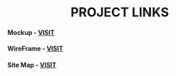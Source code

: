 

<h1 align="center">PROJECT LINKS</h1>
<h4>Mockup - <a href="https://www.figma.com/file/PfDbyVQlqDYZKVuSzNn1D4/Untitled?node-id=0%3A1"> VISIT </a></h4>
<h4>WireFrame - <a href="https://wireframe.cc/pro/pp/89fe2df35567706"> VISIT </a></h4>
<h4>Site Map - <a href="https://www.gloomaps.com/GC2fXGYrpZ"> VISIT </a></h4>
